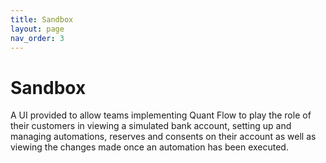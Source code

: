 ```yaml
---
title: Sandbox
layout: page
nav_order: 3
---
```


# Sandbox
A UI provided to allow teams implementing Quant Flow to play the role of their customers in viewing a simulated bank account, setting up and managing automations, reserves and consents on their account as well as viewing the changes made once an automation has been executed.
